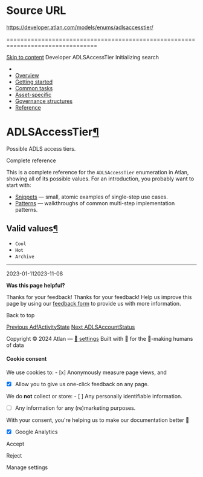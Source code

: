 # Source URL
https://developer.atlan.com/models/enums/adlsaccesstier/

================================================================================

<!--
canonical: https://developer.atlan.com/models/enums/adlsaccesstier/
meta-content-security-policy: object-src 'none'; base-uri 'self'; manifest-src 'self'; media-src 'self';
meta-description: Dear Developers
meta-generator: mkdocs-1.6.1, mkdocs-material-9.6.14
meta-og-description: Dear Developers
meta-og-image: https://developer.atlan.com/assets/images/social/models/enums/adlsaccesstier.png
meta-og-image-height: 630
meta-og-image-type: image/png
meta-og-image-width: 1200
meta-og-title: ADLSAccessTier - Developer
meta-og-type: website
meta-og-url: https://developer.atlan.com/models/enums/adlsaccesstier/
meta-twitter:card: summary_large_image
meta-twitter:description: Dear Developers
meta-twitter:image: https://developer.atlan.com/assets/images/social/models/enums/adlsaccesstier.png
meta-twitter:title: ADLSAccessTier - Developer
meta-viewport: width=device-width,initial-scale=1
title: ADLSAccessTier - Developer
-->

[Skip to content](#adlsaccesstier) Developer ADLSAccessTier Initializing search 

* 
* [Overview](../../..)
* [Getting started](../../../getting-started/)
* [Common tasks](../../../snippets/)
* [Asset\-specific](../../../patterns/)
* [Governance structures](../../../governance/)
* [Reference](../../../reference/)

ADLSAccessTier[¶](#adlsaccesstier "Permanent link")
===================================================

Possible ADLS access tiers.

Complete reference

This is a complete reference for the `ADLSAccessTier` enumeration in Atlan, showing all of its possible values. For an introduction, you probably want to start with:

* [Snippets](../../../snippets/) — small, atomic examples of single\-step use cases.
* [Patterns](../../../patterns/) — walkthroughs of common multi\-step implementation patterns.

Valid values[¶](#valid-values "Permanent link")
-----------------------------------------------

* `Cool`
* `Hot`
* `Archive`

---

2023\-01\-112023\-11\-08

**Was this page helpful?**

Thanks for your feedback! Thanks for your feedback! Help us improve this page by using our [feedback form](https://docs.google.com/forms/d/e/1FAIpQLScfoq7vqEn8S4QvN0ehPp0MRy6WYK5x-okJDqD69lHgoPPWtg/viewform?usp=pp_url&entry.1800719315=/models/enums/adlsaccesstier/) to provide us with more information. 

Back to top

[Previous AdfActivityState](../adfactivitystate/) [Next ADLSAccountStatus](../adlsaccountstatus/) 

Copyright © 2024 Atlan — [🍪 settings](#__consent) 
Built with 💙 for the 🤖\-making humans of data 

#### Cookie consent

We use cookies to: - [x] Anonymously measure page views, and
- [x] Allow you to give us one\-click feedback on any page.

 We do **not** collect or store: - [ ] Any personally identifiable information.
- [ ] Any information for any (re)marketing purposes.

 With your consent, you're helping us to make our documentation better 💙

- [x] Google Analytics

Accept

Reject

Manage settings

